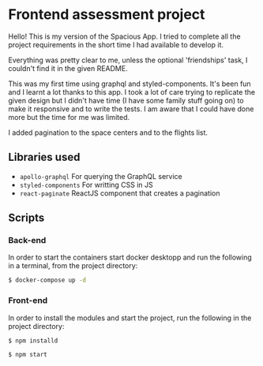 # Frontend assessment project

Hello!
This is my version of the Spacious App.
I tried to complete all the project requirements in the short time I had available to develop it.

Everything was pretty clear to me, unless the optional 'friendships' task, I couldn't find it in the given README.

This was my first time using graphql and styled-components. It's been fun and I learnt a lot thanks to this app. I took a lot of care trying to replicate the given design but I didn't have time (I have some family stuff going on) to make it responsive and to write the tests. I am aware that I could have done more but the time for me was limited.

I added pagination to the space centers and to the flights list. 

## Libraries used

- `apollo-graphql` For querying the GraphQL service
- `styled-components` For writting CSS in JS
- `react-paginate` ReactJS component that creates a pagination


## Scripts

### Back-end

In order to start the containers start docker desktopp and run the following in a terminal, from the project directory:

```sh
$ docker-compose up -d
```

### Front-end

In order to install the modules and start the project, run the following in the project directory:

```sh
$ npm installd
```

```sh
$ npm start
```

